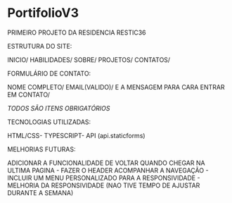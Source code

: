 # PortifolioV3

PRIMEIRO PROJETO DA  RESIDENCIA RESTIC36 

ESTRUTURA DO SITE:

INICIO/
HABILIDADES/
SOBRE/
PROJETOS/
CONTATOS/

FORMULÁRIO DE CONTATO:

NOME COMPLETO/
EMAIL(VALIDO)/
E A MENSAGEM PARA CARA ENTRAR EM CONTATO/

*TODOS SÃO ITENS OBRIGATÓRIOS*

TECNOLOGIAS UTILIZADAS:

HTML/CSS-
TYPESCRIPT-
API (api.staticforms)

MELHORIAS FUTURAS:

ADICIONAR A FUNCIONALIDADE DE VOLTAR QUANDO CHEGAR NA ULTIMA PAGINA -
FAZER O HEADER ACOMPANHAR A NAVEGAÇÃO -
INCLUIR UM MENU PERSONALIZADO PARA A RESPONSIVIDADE -
MELHORIA DA RESPONSIVIDADE (NAO TIVE TEMPO DE AJUSTAR DURANTE A SEMANA)

